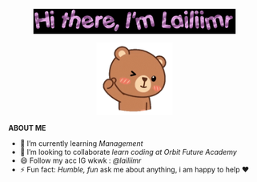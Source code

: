 <p align="center"><a href="https://lailiimr.github.io"><img width="80%" src="text (2).gif" /></a></p>
<p align="center"><a href="https://lailiimr.github.io"><img width="30%" src="bear-hug-unscreen.gif" /></a></p>

**ABOUT ME**
- 🌱 I’m currently learning *Management*
- 👯 I’m looking to collaborate *learn coding at Orbit Future Academy*
- 😄 Follow my acc IG wkwk : *@lailiimr*
- ⚡ Fun fact: *Humble, fun*
  ask me about anything, i am happy to help ❤️
